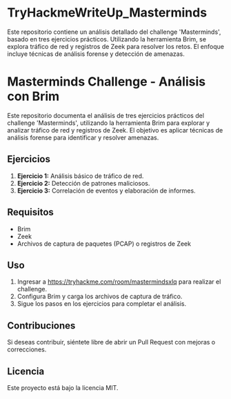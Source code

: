 # TryHackmeWriteUp_Masterminds
Este repositorio contiene un análisis detallado del challenge 'Masterminds', basado en tres ejercicios prácticos. Utilizando la herramienta Brim, se explora tráfico de red y registros de Zeek para resolver los retos. El enfoque incluye técnicas de análisis forense y detección de amenazas.

# Masterminds Challenge - Análisis con Brim

Este repositorio documenta el análisis de tres ejercicios prácticos del challenge 'Masterminds', utilizando la herramienta Brim para explorar y analizar tráfico de red y registros de Zeek. El objetivo es aplicar técnicas de análisis forense para identificar y resolver amenazas.

## Ejercicios

1. **Ejercicio 1:** Análisis básico de tráfico de red.
2. **Ejercicio 2:** Detección de patrones maliciosos.
3. **Ejercicio 3:** Correlación de eventos y elaboración de informes.

## Requisitos

- Brim
- Zeek
- Archivos de captura de paquetes (PCAP) o registros de Zeek

## Uso

1. Ingresar a https://tryhackme.com/room/mastermindsxlq para realizar el challenge.
2. Configura Brim y carga los archivos de captura de tráfico.
3. Sigue los pasos en los ejercicios para completar el análisis.

## Contribuciones

Si deseas contribuir, siéntete libre de abrir un Pull Request con mejoras o correcciones.

## Licencia

Este proyecto está bajo la licencia MIT.
